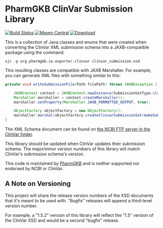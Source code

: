 # PharmGKB ClinVar Submission Library

[![Build Status](https://travis-ci.org/PharmGKB/pgkb-clinvar-submission.svg?branch=master)](https://travis-ci.org/PharmGKB/pgkb-clinvar-submission)
[![Maven Central](https://maven-badges.herokuapp.com/maven-central/org.pharmgkb/pgkb-clinvar-submission/badge.svg)](https://maven-badges.herokuapp.com/maven-central/org.pharmgkb/pgkb-clinvar-submission)
[ ![Download](https://api.bintray.com/packages/pharmgkb/maven/pgkb-clinvar-submission/images/download.svg) ](https://bintray.com/pharmgkb/maven/pgkb-clinvar-submission/_latestVersion)

This is a collection of Java classes and enums that were created when converting the ClinVar XML submission schema into a JAXB-compatible package using the command:

```commandline
xjc -p org.pharmgkb.io.exporter.clinvar clinvar_submission.xsd
```

This resulting classes are compatible with JAXB Marshaller. For example, you can generate XML files with something similar to this:

```java
private void writeSubmissionFile(Path filePath) throws JAXBException {

    JAXBContext context = JAXBContext.newInstance(SubmissionSetType.class);
    Marshaller marshaller = context.createMarshaller();
    marshaller.setProperty(Marshaller.JAXB_FORMATTED_OUTPUT, true);

    ObjectFactory objectFactory = new ObjectFactory();
    marshaller.marshal(objectFactory.createClinvarSubmissionSet(makeSubmission()), filePath.toFile());
}
```

The XML Schema document can be found on [the NCBI FTP server in the ClinVar folder](ftp://ftp.ncbi.nlm.nih.gov/pub/clinvar/clinvar_submission.xsd).

This library should be updated when ClinVar updates their submission schema.  The major/minor version numbers of this library will match ClinVar's submission schema's version.

This code is maintained by [PharmGKB](https://www.pharmgkb.org) and is neither supported nor endorsed by NCBI or ClinVar.


## A Note on Versioning

This project will share the release version numbers of the XSD documents that it's meant to be used with. "Bugfix" releases will append a third-level version number.

For example, a "1.5.2" version of this library will reflect the "1.5" version of the ClinVar XSD and would be a second "bugfix" release.
